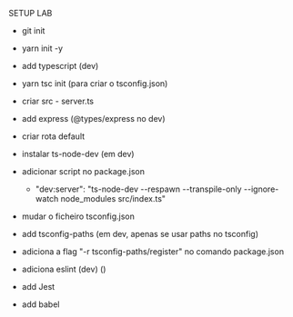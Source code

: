 SETUP LAB
- git init
- yarn init -y
-  add typescript (dev)
-  yarn tsc init (para criar o tsconfig.json)
- criar src - server.ts
- add express (@types/express no dev)
- criar rota default
- instalar ts-node-dev (em dev)
- adicionar script no package.json
    * "dev:server": "ts-node-dev --respawn --transpile-only --ignore-watch node_modules src/index.ts"
- mudar o ficheiro tsconfig.json
- add tsconfig-paths (em dev, apenas se usar paths no tsconfig)
- adiciona a flag "-r tsconfig-paths/register" no comando package.json

- adiciona eslint (dev) ()
- add Jest
- add babel